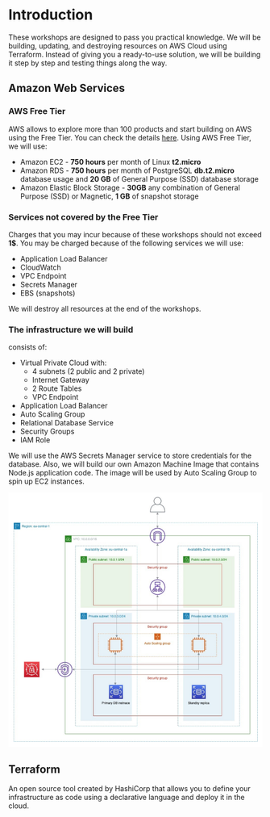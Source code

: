 # Introduction

These workshops are designed to pass you practical knowledge. We will be building, updating, and destroying resources on AWS Cloud using Terraform. Instead of giving you a ready-to-use solution, we will be building it step by step and testing things along the way.

## Amazon Web Services

### AWS Free Tier

AWS allows to explore more than 100 products and start building on AWS using the Free Tier. You can check the details [here](https://aws.amazon.com/free). Using AWS Free Tier, we will use:

* Amazon EC2 - **750 hours** per month of Linux **t2.micro**
* Amazon RDS - **750 hours** per month of PostgreSQL **db.t2.micro** database usage and **20 GB** of General Purpose (SSD) database storage
* Amazon Elastic Block Storage - **30GB** any combination of General Purpose (SSD) or Magnetic, **1 GB** of snapshot storage

### Services not covered by the Free Tier

Charges that you may incur because of these workshops should not exceed **1$**. You may be charged because of the following services we will use:

* Application Load Balancer
* CloudWatch
* VPC Endpoint
* Secrets Manager
* EBS (snapshots)

We will destroy all resources at the end of the workshops.

### The infrastructure we will build

consists of:

* Virtual Private Cloud with:
  * 4 subnets (2 public and 2 private)
  * Internet Gateway
  * 2 Route Tables
  * VPC Endpoint
* Application Load Balancer
* Auto Scaling Group
* Relational Database Service
* Security Groups
* IAM Role

We will use the AWS Secrets Manager service to store credentials for the database. Also, we will build our own Amazon Machine Image that contains Node.js application code. The image will be used by Auto Scaling Group to spin up EC2 instances.

![](.gitbook/assets/screen-shot-2021-10-08-at-16.17.44.png)

## Terraform

An open source tool created by HashiCorp that allows you to define your infrastructure as code using a declarative language and deploy it in the cloud.

